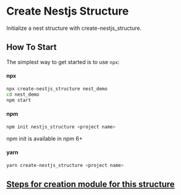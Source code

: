Create Nestjs Structure
=====================
  
Initialize a nest structure with create-nestjs_structure.

How To Start
---------------

The simplest way to get started is to use `npx`:

#### npx
```bash
npx create-nestjs_structure nest_demo
cd nest_demo
npm start
```


#### npm
```bash
npm init nestjs_structure <project name>
```
npm init <initializer> is available in npm 6+


#### yarn
```bash
yarn create-nestjs_structure <project name>
```


## <a href="https://www.npmjs.com/package/create-nestjs_structure">Steps for creation module for this structure</a>




[npm-url]: https://www.npmjs.com/package/create-nestjs_structure